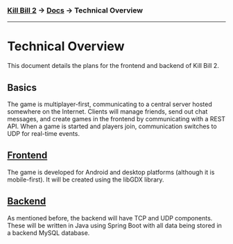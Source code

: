 ### [Kill Bill 2](../README.md) → [Docs](README.md) → Technical Overview
---

# Technical Overview
This document details the plans for the frontend and backend of Kill Bill 2.

## Basics
The game is multiplayer-first, communicating to a central server hosted somewhere on the Internet. Clients will manage friends, send out chat messages, and create games in the frontend by communicating with a REST API. When a game is started and players join, communication switches to UDP for real-time events.

## [Frontend](frontend/README.md)
The game is developed for Android and desktop platforms (although it is mobile-first). It will be created using the libGDX library.

## [Backend](backend/README.md)
As mentioned before, the backend will have TCP and UDP components. These will be written in Java using Spring Boot with all data being stored in a backend MySQL database.